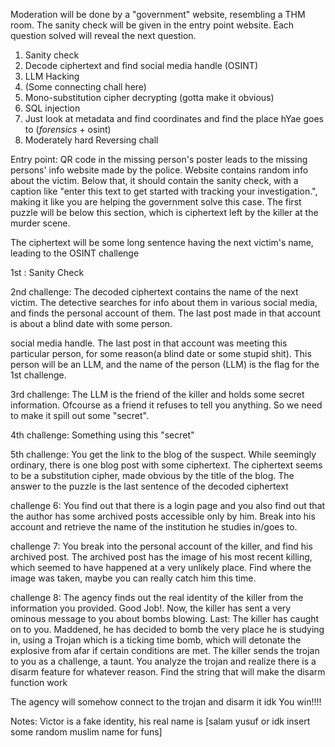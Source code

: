 Moderation will be done by a "government" website, resembling a THM room. The sanity check will be given in the entry point website. Each question solved will reveal the next question.

1. Sanity check
2. Decode ciphertext and find social media handle (OSINT)
3. LLM Hacking
4. (Some connecting chall here)
5. Mono-substitution cipher decrypting (gotta make it obvious)
6. SQL injection
7. Just look at metadata and find coordinates and find the place hYae goes to (_forensics_ + osint)
8. Moderately hard Reversing chall

Entry point: QR code in the missing person's poster leads to the missing persons' info website made by the police. Website contains random info about the victim. Below that, it should contain the sanity check, with a caption like "enter this text to get started with tracking your investigation.", making it like you are helping the government solve this case. The first puzzle will be below this section, which is ciphertext left by the killer at the murder scene.

The ciphertext will be some long sentence having the next victim's name, leading to the OSINT challenge

1st : Sanity Check

2nd challenge: The decoded ciphertext contains the name of the next victim. The detective searches for info about them in various social media, and finds the personal account of them. The last post made in that account is about a blind date with some person.

social media handle. The last post in that account was meeting this particular person, for some reason(a blind date or some stupid shit). This person will be an LLM, and the name of the person (LLM) is the flag for the 1st challenge.

3rd challenge: The LLM is the friend of the killer and holds some secret information. Ofcourse as a friend it refuses to tell you anything. So we need to make it spill out some "secret". 

4th challenge: Something using this "secret"

5th challenge: You get the link to the blog of the suspect. While seemingly ordinary, there is one blog post with some ciphertext. The ciphertext seems to be a substitution cipher, made obvious by the title of the blog. The answer to the puzzle is the last sentence of the decoded ciphertext

challenge 6: You find out that there is a login page and you also find out that the author has some archived posts accessible only by him. Break into his account and retrieve the name of the institution he studies in/goes to.

challenge 7: You break into the personal account of the killer, and find his archived post. The archived post has the image of his most recent killing, which seemed to have happened at a very unlikely place. Find where the image was taken, maybe you can really catch him this time.

challenge 8: The agency finds out the real identity of the killer from the information you provided. Good Job!. Now, the killer has sent a very ominous message to you about bombs blowing. 
Last: The killer has caught on to you. Maddened, he has decided to bomb the very place he is studying in, using a Trojan which is a ticking time bomb, which will detonate the explosive from afar if certain conditions are met. The killer sends the trojan to you as a challenge, a taunt. You analyze the trojan and realize there is a disarm feature for whatever reason. Find the string that will make the disarm function work

The agency will somehow connect to the trojan and disarm it idk You win!!!!

Notes: Victor is a fake identity, his real name is [salam yusuf or idk insert some random muslim name for funs]
